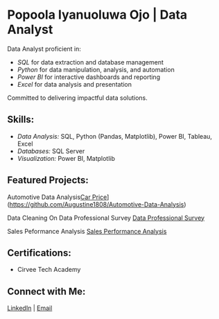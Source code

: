 # Popoola Iyanuoluwa Ojo | Data Analyst

Data Analyst proficient in:

- *SQL* for data extraction and database management  
- *Python* for data manipulation, analysis, and automation  
- *Power BI* for interactive dashboards and reporting  
- *Excel* for data analysis and presentation  

Committed to delivering impactful data solutions.

##  Skills:

- *Data Analysis:* SQL, Python (Pandas, Matplotlib), Power BI, Tableau, Excel  
- *Databases:* SQL Server  
- *Visualization:* Power BI, Matplotlib  

##  Featured Projects:
Automotive Data Analysis[Car Price](https://github.com/Augustine1808/Car-Price-Analysis)](https://github.com/Augustine1808/Automotive-Data-Analysis)

Data Cleaning On Data Professional Survey [Data Professional Survey](https://github.com/Augustine1808/Data-Professional-Survey)

Sales Peformance Analysis [Sales Performance Analysis](https://github.com/Augustine1808/Sales-Performance-Analysis)

##  Certifications:

- Cirvee Tech Academy  

##  Connect with Me:

[LinkedIn](https://www.linkedin.com/in/popoola-iyanuoluwa-817901336/) | [Email](Olaniyipopoola18@gmail.com)
